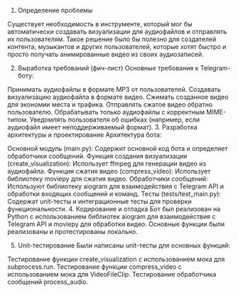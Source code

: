 1. Определение проблемы

Существует необходимость в инструменте, который мог бы автоматически создавать визуализации для аудиофайлов и отправлять их пользователям. Такое решение было бы полезно для создателей контента, музыкантов и других пользователей, которые хотят быстро и просто получать анимированные видео из своих аудиозаписей.

2. Выработка требований (фич-лист)
Основные требования к Telegram-боту:

Принимать аудиофайлы в формате MP3 от пользователей.
Создавать визуализацию аудиофайла в формате видео.
Сжимать созданное видео для экономии места и трафика.
Отправлять сжатое видео обратно пользователю.
Обрабатывать только аудиофайлы с корректным MIME-типом.
Уведомлять пользователя об ошибках (например, если аудиофайл имеет неподдерживаемый формат).
3. Разработка архитектуры и проектирование
Архитектура бота:

Основной модуль (main.py): Содержит основной код бота и определяет обработчики сообщений.
Функция создания визуализации (create_visualization): Использует ffmpeg для генерации видео из аудиофайла.
Функция сжатия видео (compress_video): Использует библиотеку moviepy для сжатия видео.
Обработчики сообщений: Используют библиотеку aiogram для взаимодействия с Telegram API и обработки входящих сообщений и команд.
Тесты (tests/test_main.py): Содержат unit-тесты и интеграционные тесты для проверки функциональности.
4. Кодирование и отладка
Бот был реализован на Python с использованием библиотек aiogram для взаимодействия с Telegram API и moviepy для обработки видео. Основные функции были реализованы и протестированы локально.

5. Unit-тестирование
Были написаны unit-тесты для основных функций:

Тестирование функции create_visualization с использованием мока для subprocess.run.
Тестирование функции compress_video с использованием мока для VideoFileClip.
Тестирование обработчика сообщений process_audio.
